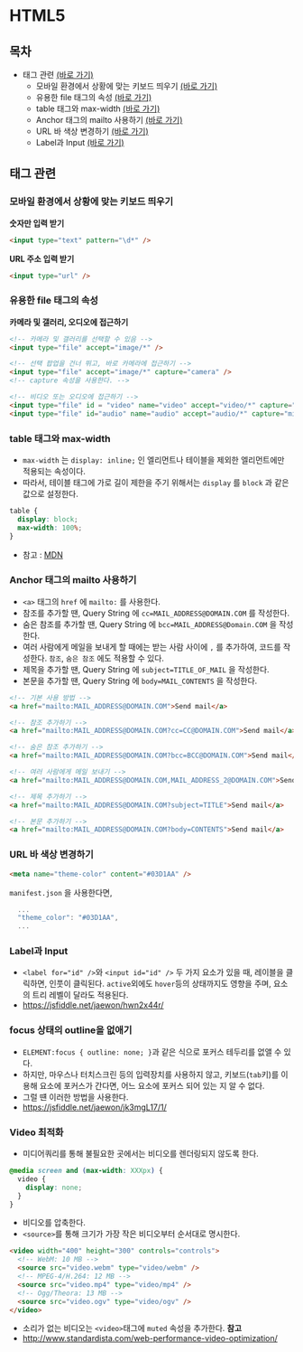 # HTML5
## 목차
- 태그 관련 [(바로 가기)](#태그-관련)
  - 모바일 환경에서 상황에 맞는 키보드 띄우기 [(바로 가기)](#모바일-환경에서-상황에-맞는-키보드-띄우기)
  - 유용한 file 태그의 속성 [(바로 가기)](#유용한-file-태그의-속성)
  - table 태그와 max-width [(바로 가기)](#table-태그와-max-width)
  - Anchor 태그의 mailto 사용하기 [(바로 가기)](#Anchor-태그의-mailto-사용하기)
  - URL 바 색상 변경하기 [(바로 가기)](#URL-바-색상-변경하기)
  - Label과 Input [(바로 가기)](#Label과-Input)

## 태그 관련
### 모바일 환경에서 상황에 맞는 키보드 띄우기
__숫자만 입력 받기__
```html
<input type="text" pattern="\d*" />
```

__URL 주소 입력 받기__
```html
<input type="url" />
```

### 유용한 file 태그의 속성
__카메라 및 갤러리, 오디오에 접근하기__
```html
<!-- 카메라 및 갤러리를 선택할 수 있음 -->
<input type="file" accept="image/*" />

<!-- 선택 팝업을 건너 뛰고, 바로 카메라에 접근하기 -->
<input type="file" accept="image/*" capture="camera" />
<!-- capture 속성을 사용한다. -->

<!-- 비디오 또는 오디오에 접근하기 -->
<input type="file" id = "video" name="video" accept="video/*" capture="camcorder">
<input type="file" id="audio" name="audio" accept="audio/*" capture="microphone">
```

### table 태그와 max-width
- `max-width` 는 `display: inline;` 인 엘리먼트나 테이블을 제외한 엘리먼트에만 적용되는 속성이다.
- 따라서, 테이블 태그에 가로 길이 제한을 주기 위해서는 `display` 를 `block` 과 같은 값으로 설정한다.

```css
table {
  display: block;
  max-width: 100%;
}
```
- 참고 : [MDN](https://developer.mozilla.org/en-US/docs/Web/CSS/max-width)

### Anchor 태그의 mailto 사용하기
- `<a>` 태그의 `href` 에 `mailto:` 를 사용한다.
- 참조를 추가할 땐, Query String 에 `cc=MAIL_ADDRESS@DOMAIN.COM` 를 작성한다.
- 숨은 참조를 추가할 땐, Query String 에 `bcc=MAIL_ADDRESS@Domain.COM` 을 작성한다.
- 여러 사람에게 메일을 보내게 할 때에는 받는 사람 사이에 `,` 를 추가하여, 코드를 작성한다. `참조`, `숨은 참조` 에도 적용할 수 있다.
- 제목을 추가할 땐, Query String 에 `subject=TITLE_OF_MAIL` 을 작성한다.
- 본문을 추가할 땐, Query String 에 `body=MAIL_CONTENTS` 을 작성한다.

```html
<!-- 기본 사용 방법 -->
<a href="mailto:MAIL_ADDRESS@DOMAIN.COM">Send mail</a>

<!-- 참조 추가하기 -->
<a href="mailto:MAIL_ADDRESS@DOMAIN.COM?cc=CC@DOMAIN.COM">Send mail</a>

<!-- 숨은 참조 추가하기 -->
<a href="mailto:MAIL_ADDRESS@DOMAIN.COM?bcc=BCC@DOMAIN.COM">Send mail</a>

<!-- 여러 사람에게 메일 보내기 -->
<a href="mailto:MAIL_ADDRESS@DOMAIN.COM,MAIL_ADDRESS_2@DOMAIN.COM">Send mail</a>

<!-- 제목 추가하기 -->
<a href="mailto:MAIL_ADDRESS@DOMAIN.COM?subject=TITLE">Send mail</a>

<!-- 본문 추가하기 -->
<a href="mailto:MAIL_ADDRESS@DOMAIN.COM?body=CONTENTS">Send mail</a>
```

### URL 바 색상 변경하기
```html
<meta name="theme-color" content="#03D1AA" />
```

`manifest.json` 을 사용한다면,
```js
  ...
  "theme_color": "#03D1AA",
  ...
```

### Label과 Input
- `<label for="id" />`와 `<input id="id" />` 두 가지 요소가 있을 때, 레이블을 클릭하면, 인풋이 클릭된다. `active`외에도 `hover`등의 상태까지도 영향을 주며, 요소의 트리 레벨이 달라도 적용된다.
- https://jsfiddle.net/jaewon/hwn2x44r/

### focus 상태의 outline을 없애기
- `ELEMENT:focus { outline: none; }`과 같은 식으로 포커스 테두리를 없앨 수 있다.
- 하지만, 마우스나 터치스크린 등의 입력장치를 사용하지 않고, 키보드(`tab`키)를 이용해 요소에 포커스가 간다면, 어느 요소에 포커스 되어 있는 지 알 수 없다.
- 그럴 떈 이러한 방법을 사용한다.
- https://jsfiddle.net/jaewon/jk3mgL17/1/

### Video 최적화
- 미디어쿼리를 통해 불필요한 곳에서는 비디오를 렌더링되지 않도록 한다.
```css
@media screen and (max-width: XXXpx) {
  video {
    display: none;
  }
}
```
- 비디오를 압축한다.
- `<source>`를 통해 크기가 가장 작은 비디오부터 순서대로 명시한다.
```html
<video width="400" height="300" controls="controls">
  <!-- WebM: 10 MB -->
  <source src="video.webm" type="video/webm" />
  <!-- MPEG-4/H.264: 12 MB -->
  <source src="video.mp4" type="video/mp4" />
  <!-- Ogg/Theora: 13 MB -->
  <source src="video.ogv" type="video/ogv" />
</video>
```
- 소리가 없는 비디오는 `<video>`태그에 `muted` 속성을 추가한다.
__참고__
- http://www.standardista.com/web-performance-video-optimization/
